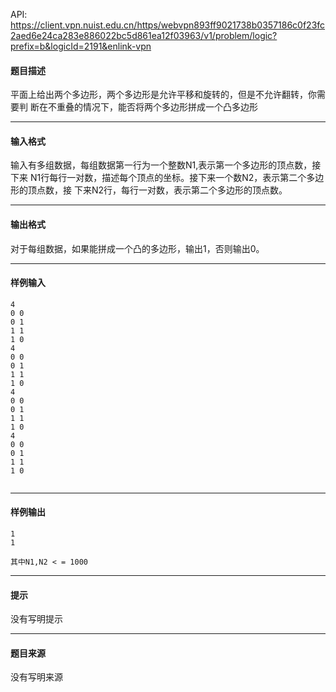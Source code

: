 API: https://client.vpn.nuist.edu.cn/https/webvpn893ff9021738b0357186c0f23fc2aed6e24ca283e886022bc5d861ea12f03963/v1/problem/logic?prefix=b&logicId=2191&enlink-vpn

#### 题目描述

平面上给出两个多边形，两个多边形是允许平移和旋转的，但是不允许翻转，你需要判 断在不重叠的情况下，能否将两个多边形拼成一个凸多边形

---

#### 输入格式

输入有多组数据，每组数据第一行为一个整数N1,表示第一个多边形的顶点数，接下来 N1行每行一对数，描述每个顶点的坐标。接下来一个数N2，表示第二个多边形的顶点数，接 下来N2行，每行一对数，表示第二个多边形的顶点数。

---

#### 输出格式

对于每组数据，如果能拼成一个凸的多边形，输出1，否则输出0。

---

#### 样例输入
```
4 
0 0 
0 1 
1 1 
1 0 
4  
0 0 
0 1 
1 1 
1 0 
4 
0 0 
0 1 
1 1 
1 0 
4  
0 0 
0 1 
1 1 
1 0 
 
```

---

#### 样例输出
```
1 
1 
 
其中N1,N2 < = 1000 
```

---

#### 提示

没有写明提示

---

#### 题目来源

没有写明来源